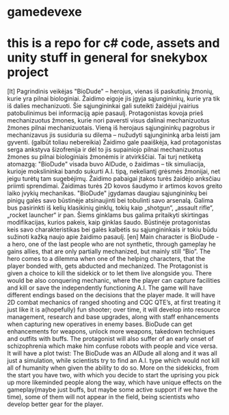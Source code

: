# gamedevexe
# this is a repo for c# code, assets and unity stuff in general for snekybox project

[lt]
Pagrindinis veikėjas "BioDude" – herojus, vienas iš paskutinių žmonių, kurie yra pilnai biologiniai. Žaidimo eigoje jis įgyja sąjungininkų, kurie yra tik iš dalies mechanizuoti. Šie sąjungininkai gali suteikti žaidėjui įvairius patobulinimus bei informaciją apie pasaulį. Protagonistas kovoja prieš mechanizuotus žmones, kurie nori paversti visus dalinai mechanizuotus žmones pilnai mechanizuotais. Vieną iš herojaus sąjungininkų pagrobus ir mechanizavus jis susiduria su dilema – nužudyti sąjungininką arba leisti jam gyventi. (galbūt toliau nebereikia) Žaidimo gale paaiškėja, kad protagonistas serga ankstyva šizofrenija ir dėl to jis supainiojo pilnai mechanizuotus žmones su pilnai biologiniais žmonėmis ir atvirkščiai. Tai turį netikėtą atomazgą: "BioDude" visada buvo AIDude, o žaidimas – tik simuliacija, kurioje mokslininkai bando sukurti A.I. tipą, nekeliantį grėsmės žmonijai, net jeigu turėtų tam sugebėjimų.
Žaidimo pabaigai įtakos turės žaidėjo anksčiau priimti sprendimai. Žaidimas turės 2D kovos  šaudymo ir artimos kovos greito laiko įvykių mechanikas. "BioDude" įgydamas daugiau sąjungininkų bei pinigų galės savo būstinėje atsinaujinti bei tobulinti savo arsenalą. Galima bus pasirinkti iš kelių klasikinių ginklų, tokių kaip „shotgun“, „assault rifle“, „rocket launcher“ ir pan. Šiems ginklams bus galima pritaikyti skirtingas modifikacijas, kurios pakeis, kaip ginklas šaudo. Būstinėje protagonistas keis savo charakteristikas bei galės kalbėtis su sąjungininkais ir tokiu būdu sužinoti kažką naujo apie žaidimo pasaulį.
[en]
Main character is BioDude - a hero, one of the last people who are not synthetic, through gameplay he gains allies, that are only partially mechanized, but mainly still “Bio”. The hero comes to a dilemma when one of the helping characters, that the player bonded with, gets abducted and mechanized. The Protagonist is given a choice to kill the sidekick or to let them live alongside you. There would be also conquering mechanic, where the player can capture facilities and kill or save the independently functioning A.I. The game will have different endings based on the decisions that the player made. It will have 2D combat mechanics of ranged shooting and CQC QTE’s, at first treating it just like it is a(hopefully) fun shooter; over time, it will develop into resource management, research and base upgrades, along with staff enhancements when capturing new operatives in enemy bases. BioDude can get enhancements for weapons, unlock more weapons, takedown techniques and outfits with buffs. The protagonist will also suffer of an early onset of schizophrenia which make him confuse robots with people and vice versa. It will have a plot twist: The BioDude was an AIDude all along and it was all just a simulation, while scientists try to find an A.I. type which would not kill all of humanity when given the ability to do so.
More on the sidekicks, from the start you have two, with which you decide to start the uprising you pick up more likeminded people along the way, which have unique effects on the gameplay(maybe just buffs, but maybe some active support if we have the time), some of them will not appear in the field, being scientists who develop better gear for the player.


